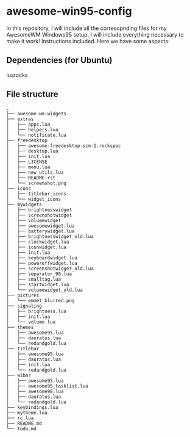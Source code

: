# awesome-win95-config
In this repository, I will include all the corresopnding files for my AwesomeWM Windows95 setup. I will include everything necessary to make it work! Instructions included.
Here we have some aspects:

## Dependencies (for Ubuntu)
luarocks

## File structure
```
.
├── awesome-wm-widgets
├── extras
│   ├── apps.lua
│   ├── helpers.lua
│   └── notificate.lua
├── freedesktop
│   ├── awesome-freedesktop-scm-1.rockspec
│   ├── desktop.lua
│   ├── init.lua
│   ├── LICENSE
│   ├── menu.lua
│   ├── new_utils.lua
│   ├── README.rst
│   └── screenshot.png
├── icons
│   ├── titlebar_icons
│   └── widget_icons
├── mywidgets
│   ├── brightnesswidget
│   ├── screenshotwidget
│   ├── volumewidget
│   ├── awesomewidget.lua
│   ├── batterywidget.lua
│   ├── brightnesswidget_old.lua
│   ├── clockwidget.lua
│   ├── iconwidget.lua
│   ├── init.lua
│   ├── keyboardwidget.lua
│   ├── poweroffwidget.lua
│   ├── screenshotwidget_old.lua
│   ├── separator_98.lua
│   ├── smalltag.lua
│   ├── startwidget.lua
│   └── volumewidget_old.lua
├── pictures
│   └── emmet_blurred.png
├── signaling
│   ├── brightness.lua
│   ├── init.lua
│   └── volume.lua
├── themes
│   ├── awesome95.lua
│   ├── dauratus.lua
│   └── redandgold.lua
├── titlebar
│   ├── awesome95.lua
│   ├── dauratus.lua
│   ├── init.lua
│   └── redandgold.lua
├── wibar
│   ├── awesome95.lua
│   ├── awesome95_tasklist.lua
│   ├── awesome98.lua
│   ├── dauratus.lua
│   └── redandgold.lua
├── keybindings.lua
├── mytheme.lua
├── rc.lua
├── README.md
└── todo.md
```
